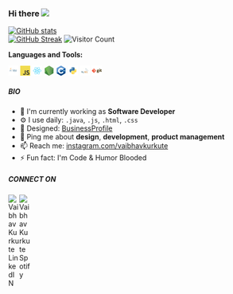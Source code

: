 ### Hi there <img src="https://media.giphy.com/media/hvRJCLFzcasrR4ia7z/giphy.gif" width="25px">

<!--
**vaibhavdes/vaibhavdes** is a ✨ _special_ ✨ repository because its `README.md` (this file) appears on your GitHub profile.

Here are some ideas to get you started:

- 🔭 I’m currently working on ...
- 🌱 I’m currently learning ...
- 👯 I’m looking to collaborate on ...
- 🤔 I’m looking for help with ...
- 💬 Ask me about ...
- 📫 How to reach me: ...
- 😄 Pronouns: ...
- ⚡ Fun fact: ...
-->

[![GitHub stats](https://github-readme-stats.vercel.app/api?username=vaibhavdes&show_icons=true&theme=radical)](https://github.com/anuraghazra/github-readme-stats) <br>
[![GitHub Streak](https://github-readme-streak-stats.herokuapp.com/?user=vaibhavdes&theme=radical)](https://git.io/streak-stats)
![Visitor Count](https://profile-counter.glitch.me/{vaibhavdes}/count.svg) 

**Languages and Tools:**  

<code><img height="20" src="https://raw.githubusercontent.com/github/explore/80688e429a7d4ef2fca1e82350fe8e3517d3494d/topics/java/java.png"></code>
<code><img height="20" src="https://raw.githubusercontent.com/github/explore/80688e429a7d4ef2fca1e82350fe8e3517d3494d/topics/javascript/javascript.png"></code>
<code><img height="20" src="https://raw.githubusercontent.com/github/explore/80688e429a7d4ef2fca1e82350fe8e3517d3494d/topics/react/react.png"></code>
<code><img height="20" src="https://raw.githubusercontent.com/github/explore/80688e429a7d4ef2fca1e82350fe8e3517d3494d/topics/nodejs/nodejs.png"></code>
<code><img height="20" src="https://raw.githubusercontent.com/github/explore/80688e429a7d4ef2fca1e82350fe8e3517d3494d/topics/cpp/cpp.png"></code>
<code><img height="20" src="https://raw.githubusercontent.com/github/explore/80688e429a7d4ef2fca1e82350fe8e3517d3494d/topics/python/python.png"></code>
<code><img height="20" src="https://raw.githubusercontent.com/github/explore/80688e429a7d4ef2fca1e82350fe8e3517d3494d/topics/mysql/mysql.png"></code>
<code><img height="20" src="https://raw.githubusercontent.com/github/explore/80688e429a7d4ef2fca1e82350fe8e3517d3494d/topics/git/git.png"></code>


##### BIO

- 🏢 I'm currently working as **Software Developer**
- ⚙️ I use daily: `.java`, `.js`, `.html`, `.css`
- 💅 Designed: [BusinessProfile](https://www.businessprofile.info)
- 💬 Ping me about **design**, **development**, **product management**
- 📫 Reach me: [instagram.com/vaibhavkurkute](https://instagram.com/vaibhavkurkute)
-  ⚡️ Fun fact: I'm Code & Humor Blooded

##### CONNECT ON
<a href="https://www.linkedin.com/in/vaibhavkurkute//">
  <img align="left" alt="Vaibhav Kurkute LinkedIN" width="22px" src="https://raw.githubusercontent.com/peterthehan/peterthehan/master/assets/linkedin.svg" />
</a>
<a href="https://open.spotify.com/user/">
  <img align="left" alt="Vaibhav Kurkute Spotify" width="22px" src="https://raw.githubusercontent.com/peterthehan/peterthehan/master/assets/spotify.svg" />
</a>

